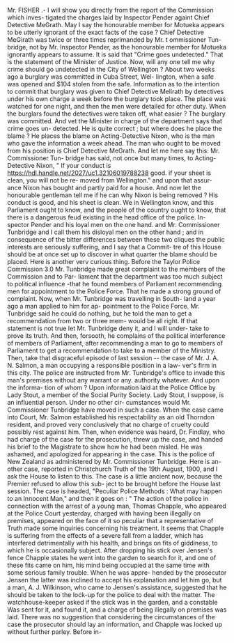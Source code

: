 Mr. FISHER .- I will show you directly from the report of the Commission which inves- tigated the charges laid by Inspector Pender againt Chief Detective MeGrath. May I say the honourable member for Motueka appears to be utterly ignorant of the exact facts of the case ? Chief Detective MeGirath was twice or three times reprimanded by Mr. t ommissioner Tun- bridge, not by Mr. Inspector Pender, as the honourable member for Motueka ignorantly appears to assume. It is said that "Crime goes undetected." That is the statement of the Minister of Justice. Now, will any one tell me why crime should go undetected in the City of Wellington ? About two weeks ago a burglary was committed in Cuba Street, Wel- lington, when a safe was opened and $104 stolen from the safe. Information as to the intention to commit that burglary was given to Chief Detective Melirath by detectives under his own charge a week before the burglary took place. The place was watched for one night, and then the men were detailed for other duty. When the burglars found the detectives were taken off, what easier ? The burglary was committed. And vet the Minister in charge of the department says that crime goes un- detected. He is quite correct ; but where does he place the blame ? He places the blame on Acting-Detective Nixon, who is the man who gave the information a week ahead. The man who ought to be moved from his position is Chief Detective MeGrath. And let me here say this: Mr. Commissioner Tun- bridge has said, not once but many times, to Acting-Detective Nixon, " If your conduct is https://hdl.handle.net/2027/uc1.32106019788238 good. if your sheet is clean, you will not be re- moved from Wellington." and upon that assur- ance Nixon has bought and partly paid for a house. And now let the honourable gentleman tell me if he can why Nixon is being removed ? His conduct is good, and his sheet is clean. We in Wellington know, and this Parliament ought to know, and the people of the country ought to know, that there is a dangerous feud existing in the head office of the police. In- spector Pender and his loyal men on the one hand. and Mr. Commissioner Tunbridge and I call them his disloyal men on the other hand ; and in consequence of the bitter differences between these two cliques the public interests are seriously suffering, and I say that a Commit- tre of this House should be at once set up to discover in what quarter the blame should be placed. Here is another verv curious thing. Before the Taylor Police Commission 3.0 Mr. Tunbridge made great complaint to the members of the Commission and to Par- liament that the department was too much subject to political influence -that he found members of Parliament recommending men for appointment to the Police Force. That he made a strong ground of complaint. Now, when Mr. Tunbridge was travelling in South- land a year ago a man applied to him for ap- pointment to the Police Force. Mr. Tunbridge said he could do nothing, but he told the man to get a recommendation from two or three mem- would be all right. If that statement is not true let Mr. Tunbridge deny it, and I will under- take to prove its truth. And then, forsooth, he complains of the political interference of members of Parliament, after recommending a man to go to members of Parliament to get a recommendation to take to a member of the Ministry. Then, take that disgraceful episode of last session -- the case of Mr. J. A. N. Salmon, a man occupying a responsible position in a law- ver's firm in this city. The police are instructed from Mr. Tunbridge's office to invade this man's premises without any warrant or any. authority whatever. And upon the informa- tion of whom ? Upon information laid at the Police Office by Lady Stout, a member of the Social Purity Society. Lady Stout, I suppose, is an influential person. Under no other cir- cumstances would Mr. Commissioner Tunbridge have moved in such a case. When the case came into Court, Mr. Salmon established his respectability as an old Thorndon resident, and proved very conclusively that no charge of cruelty could possibly rest against him. Then, when evidence was heard, Dr. Findlay, who had charge of the case for the prosecution, threw up the case, and handed his brief to the Magistrate to show how he had been misled. He was ashamed, and apologized for appearing in the case. This is the police of New Zealand as administered by Mr. Commissioner Tunbridge. Here is an- other case, reported in Christchurch Truth of the 19th August, 1900, and I ask the House to listen to this. The case is a little ancient now, because the Premier refused to allow this sub- ject to be brought before the House last session. The case is headed, "Peculiar Police Methods : What may happen to an Innocent Man," and then it goes on : " The action of the police in connection with the arrest of a young man, Thomas Chapple, who appeared at the Police Court yesterday, charged with having been illegally on premises, appeared on the face of it so peculiar that a representative of Truth made some inquiries concerning his treatment. It seems that Chapple is suffering from the effects of a severe fall from a ladder, which has interfered detrimentally with his health, and brings on fits of giddiness, to which he is occasionally subject. After dropping his stick over Jensen's fence Chapple states he went into the garden to search for it, and one of these fits came on him, his mind being occupied at the same time with some serious family trouble. When he was appre- hended by the prosecutor Jensen the latter was inclined to accept his explanation and let him go, but a man, A. J. Wilkinson, who came to Jensen's assistance, suggested that he should be taken to the lock-up for the police to deal with the matter. The watchhouse-keeper asked if the stick was in the garden, and a constable Was sent for it, and found it, and a charge of being illegally on premises was laid. There was no suggestion that considering the circumstances of the case the prosecutor should lay an information, and Chapple was locked up without further parley. Before in- 